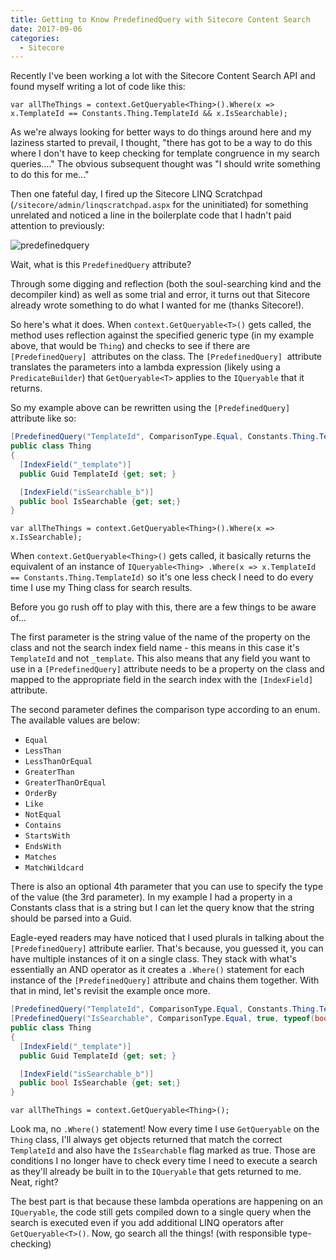 ```yaml
---
title: Getting to Know PredefinedQuery with Sitecore Content Search
date: 2017-09-06
categories:
  - Sitecore
---
```


Recently I've been working a lot with the Sitecore Content Search API and found myself writing a lot of code like this:

`var allTheThings = context.GetQueryable<Thing>().Where(x => x.TemplateId == Constants.Thing.TemplateId && x.IsSearchable);`

As we're always looking for better ways to do things around here and my laziness started to prevail, I thought, "there has got to be a way to do this where I don't have to keep checking for template congruence in my search queries…." The obvious subsequent thought was "I should write something to do this for me…"

Then one fateful day, I fired up the Sitecore LINQ Scratchpad (`/sitecore/admin/linqscratchpad.aspx` for the uninitiated) for something unrelated and noticed a line in the boilerplate code that I hadn't paid attention to previously:

![predefinedquery](/content/images/2018/04/predefinedquery.png)

Wait, what is this `PredefinedQuery` attribute?

Through some digging and reflection (both the soul-searching kind and the decompiler kind) as well as some trial and error, it turns out that Sitecore already wrote something to do what I wanted for me (thanks Sitecore!).

So here's what it does. When `context.GetQueryable<T>()` gets called, the method uses reflection against the specified generic type (in my example above, that would be `Thing`) and checks to see if there are `[PredefinedQuery]`  attributes on the class. The `[PredefinedQuery]`  attribute translates the parameters into a lambda expression (likely using a `PredicateBuilder`) that `GetQueryable<T>` applies to the `IQueryable` that it returns.

So my example above can be rewritten using the `[PredefinedQuery]`  attribute like so:

```csharp
[PredefinedQuery("TemplateId", ComparisonType.Equal, Constants.Thing.TemplateId, typeof(Guid))]
public class Thing
{
  [IndexField("_template")]
  public Guid TemplateId {get; set; }

  [IndexField("isSearchable_b")]
  public bool IsSearchable {get; set;}
}
```

`var allTheThings = context.GetQueryable<Thing>().Where(x => x.IsSearchable);`

When `context.GetQueryable<Thing>()` gets called, it basically returns the equivalent of an instance of `IQueryable<Thing> .Where(x => x.TemplateId == Constants.Thing.TemplateId)` so it's one less check I need to do every time I use my Thing class for search results.

Before you go rush off to play with this, there are a few things to be aware of…

The first parameter is the string value of the name of the property on the class and not the search index field name - this means in this case it's `TemplateId` and not `_template`. This also means that any field you want to use in a `[PredefinedQuery]` attribute needs to be a property on the class and mapped to the appropriate field in the search index with the `[IndexField]` attribute.

The second parameter defines the comparison type according to an enum. The available values are below:

- `Equal`
- `LessThan`
- `LessThanOrEqual`
- `GreaterThan`
- `GreaterThanOrEqual`
- `OrderBy`
- `Like`
- `NotEqual`
- `Contains`
- `StartsWith`
- `EndsWith`
- `Matches`
- `MatchWildcard`

There is also an optional 4th parameter that you can use to specify the type of the value (the 3rd parameter). In my example I had a property in a Constants class that is a string but I can let the query know that the string should be parsed into a Guid.

Eagle-eyed readers may have noticed that I used plurals in talking about the `[PredefinedQuery]` attribute earlier. That's because, you guessed it, you can have multiple instances of it on a single class. They stack with what's essentially an AND operator as it creates a `.Where()` statement for each instance of the `[PredefinedQuery]` attribute and chains them together. With that in mind, let's revisit the example once more.

```csharp
[PredefinedQuery("TemplateId", ComparisonType.Equal, Constants.Thing.TemplateId, typeof(Guid))]
[PredefinedQuery("IsSearchable", ComparisonType.Equal, true, typeof(bool))]
public class Thing
{
  [IndexField("_template")]
  public Guid TemplateId {get; set; }

  [IndexField("isSearchable_b")]
  public bool IsSearchable {get; set;}
}
```

`var allTheThings = context.GetQueryable<Thing>();`

Look ma, no `.Where()` statement! Now every time I use `GetQueryable` on the `Thing` class, I'll always get objects returned that match the correct `TemplateId` and also have the `IsSearchable` flag marked as true. Those are conditions I no longer have to check every time I need to execute a search as they'll already be built in to the `IQueryable` that gets returned to me. Neat, right?

The best part is that because these lambda operations are happening on an `IQueryable`, the code still gets compiled down to a single query when the search is executed even if you add additional LINQ operators after `GetQueryable<T>()`. Now, go search all the things! (with responsible type-checking)
